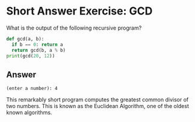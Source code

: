 # Short Answer Exercise: GCD
What is the output of the following recursive program?
```python
def gcd(a, b):
  if b == 0: return a
  return gcd(b, a % b)
print(gcd(20, 12))
```
## Answer
```
(enter a number): 4
```
This remarkably short program computes the greatest common divisor of two numbers. This is known as the Euclidean Algorithm, one of the oldest known algorithms.

